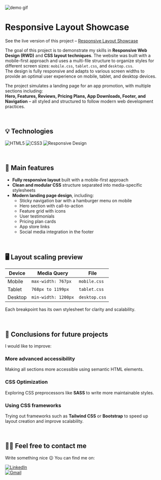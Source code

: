![demo gif](./assets/demo_rwd.gif)

# Responsive Layout Showcase

See the live version of this project – [Responsive Layout Showcase](https://marrcelp.github.io/Responsive-Layout-Showcase/)

The goal of this project is to demonstrate my skills in **Responsive Web Design (RWD)** and **CSS layout techniques**. The website was built with a mobile-first approach and uses a multi-file structure to organize styles for different screen sizes: `mobile.css`, `tablet.css`, and `desktop.css`.  
The design is fully responsive and adapts to various screen widths to provide an optimal user experience on mobile, tablet, and desktop devices.

The project simulates a landing page for an app promotion, with multiple sections including:  
**Hero, Features, Reviews, Pricing Plans, App Downloads, Footer, and Navigation** – all styled and structured to follow modern web development practices.

&nbsp;

## 💡 Technologies

![HTML5](https://img.shields.io/badge/html5-%23E34F26.svg?style=for-the-badge&logo=html5&logoColor=white)
![CSS3](https://img.shields.io/badge/css3-%231572B6.svg?style=for-the-badge&logo=css3&logoColor=white)
![Responsive Design](https://img.shields.io/badge/Responsive%20Design-%23000000.svg?style=for-the-badge&logo=responsive-design&logoColor=white)

&nbsp;

## 🎯 Main features

- **Fully responsive layout** built with a mobile-first approach  
- **Clean and modular CSS** structure separated into media-specific stylesheets  
- **Modern landing page design**, including:
  - Sticky navigation bar with a hamburger menu on mobile
  - Hero section with call-to-action
  - Feature grid with icons
  - User testimonials
  - Pricing plan cards
  - App store links
  - Social media integration in the footer

&nbsp;

## 🖥️ Layout scaling preview

| Device        | Media Query                | File             |
|---------------|----------------------------|------------------|
| Mobile        | `max-width: 767px`         | `mobile.css`     |
| Tablet        | `768px to 1199px`          | `tablet.css`     |
| Desktop       | `min-width: 1200px`        | `desktop.css`    |

Each breakpoint has its own stylesheet for clarity and scalability.

&nbsp;

## 💭 Conclusions for future projects

I would like to improve:

### More advanced accessibility
Making all sections more accessible using semantic HTML elements.

### CSS Optimization
Exploring CSS preprocessors like **SASS** to write more maintainable styles.

### Using CSS frameworks
Trying out frameworks such as **Tailwind CSS** or **Bootstrap** to speed up layout creation and improve scalability.

&nbsp;

## 🙋‍♂️ Feel free to contact me  
Write something nice 😉 You can find me on:

[![LinkedIn](https://img.shields.io/badge/LinkedIn-%230077B5.svg?style=for-the-badge&logo=linkedin&logoColor=white)](https://www.linkedin.com/in/marcel-piaszczyk-200ba8181/)  
[![Gmail](https://img.shields.io/badge/Gmail-%23D14836.svg?style=for-the-badge&logo=gmail&logoColor=white)](mailto:marcel.piaszczyk@gmail.com)

